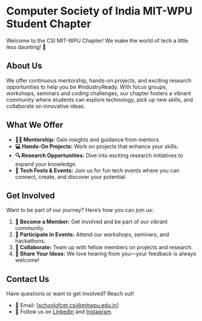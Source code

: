 # Computer Society of India MIT-WPU Student Chapter

Welcome to the CSI MIT-WPU Chapter! We make the world of tech a little less daunting! 🌟

## About Us
We offer continuous mentorship, hands-on projects, and exciting research opportunities to help you be #IndustryReady. With focus groups, workshops, seminars and coding challenges, our chapter fosters a vibrant community where students can explore technology, pick up new skills, and collaborate on innovative ideas.

## What We Offer
- **🧑‍🏫 Mentorship:** Gain insights and guidance from mentors.
- **💻 Hands-On Projects:** Work on projects that enhance your skills.
- **🔍 Research Opportunities:** Dive into exciting research initiatives to expand your knowledge.
- **🎉 Tech Fests & Events:** Join us for fun tech events where you can connect, create, and discover your potential.

## Get Involved
Want to be part of our journey? Here’s how you can join us:

1. **🌟 Become a Member:** Get involved and be part of our vibrant community.
2. **📅 Participate in Events:** Attend our workshops, seminars, and hackathons.
3. **🤝 Collaborate:** Team up with fellow members on projects and research.
4. **💬 Share Your Ideas:** We love hearing from you—your feedback is always welcome!

## Contact Us
Have questions or want to get involved? Reach out!

- 📧 Email: [schoolofcet.csi@mitwpu.edu.in]
- 🔗 Follow us on [LinkedIn](https://www.linkedin.com/company/computer-society-of-india-mitwpu-chapter) and [Instagram](https://www.instagram.com/csimitwpu/).
